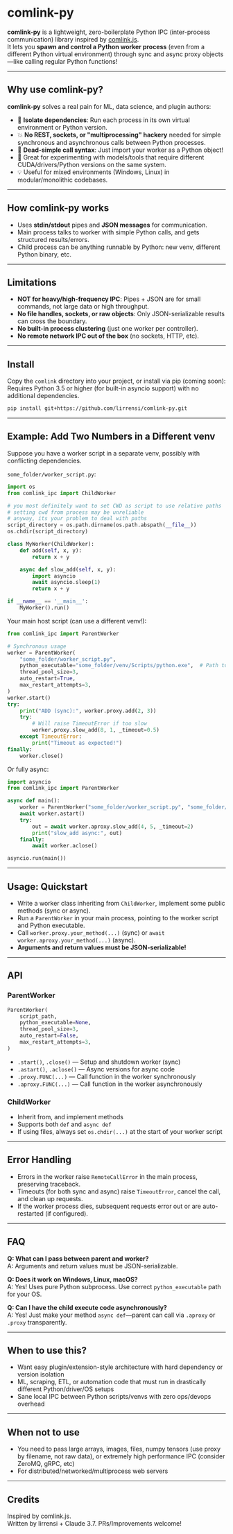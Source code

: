 # comlink-py

**comlink-py** is a lightweight, zero-boilerplate Python IPC (inter-process communication) library inspired by [comlink.js](https://github.com/GoogleChromeLabs/comlink).  
It lets you **spawn and control a Python worker process** (even from a different Python virtual environment) through sync and async proxy objects—like calling regular Python functions!

---

## Why use comlink-py?

**comlink-py** solves a real pain for ML, data science, and plugin authors:

-   🧠 **Isolate dependencies**: Run each process in its own virtual environment or Python version.
-   💥 **No REST, sockets, or "multiprocessing" hackery** needed for simple synchronous and asynchronous calls between Python processes.
-   🦾 **Dead-simple call syntax**: Just import your worker as a Python object!
-   🔬 Great for experimenting with models/tools that require different CUDA/drivers/Python versions on the same system.
-   💡 Useful for mixed environments (Windows, Linux) in modular/monolithic codebases.

---

## How comlink-py works

-   Uses **stdin/stdout** pipes and **JSON messages** for communication.
-   Main process talks to worker with simple Python calls, and gets structured results/errors.
-   Child process can be anything runnable by Python: new venv, different Python binary, etc.

---

## Limitations

-   **NOT for heavy/high-frequency IPC**: Pipes + JSON are for small commands, not large data or high throughput.
-   **No file handles, sockets, or raw objects**: Only JSON-serializable results can cross the boundary.
-   **No built-in process clustering** (just one worker per controller).
-   **No remote network IPC out of the box** (no sockets, HTTP, etc).

---

## Install

Copy the `comlink` directory into your project, or install via pip (coming soon):
Requires Python 3.5 or higher (for built-in asyncio support) with no additional dependencies.

```bash
pip install git+https://github.com/lirrensi/comlink-py.git
```

---

## Example: Add Two Numbers in a Different venv

Suppose you have a worker script in a separate venv, possibly with conflicting dependencies.

`some_folder/worker_script.py`:

```python
import os
from comlink_ipc import ChildWorker

# you most definitely want to set CWD as script to use relative paths
# setting cwd from process may be unreliable
# anyway, its your problem to deal with paths
script_directory = os.path.dirname(os.path.abspath(__file__))
os.chdir(script_directory)

class MyWorker(ChildWorker):
    def add(self, x, y):
        return x + y

    async def slow_add(self, x, y):
        import asyncio
        await asyncio.sleep(1)
        return x + y

if __name__ == '__main__':
    MyWorker().run()
```

Your main host script (can use a different venv!):

```python
from comlink_ipc import ParentWorker

# Synchronous usage
worker = ParentWorker(
    "some_folder/worker_script.py",
    python_executable="some_folder/venv/Scripts/python.exe",  # Path to target venv python
    thread_pool_size=3,
    auto_restart=True,
    max_restart_attempts=3,
)
worker.start()
try:
    print("ADD (sync):", worker.proxy.add(2, 3))
    try:
        # Will raise TimeoutError if too slow
        worker.proxy.slow_add(8, 1, _timeout=0.5)
    except TimeoutError:
        print("Timeout as expected!")
finally:
    worker.close()
```

Or fully async:

```python
import asyncio
from comlink_ipc import ParentWorker

async def main():
    worker = ParentWorker("some_folder/worker_script.py", "some_folder/venv/Scripts/python.exe")
    await worker.astart()
    try:
        out = await worker.aproxy.slow_add(4, 5, _timeout=2)
        print("slow_add async:", out)
    finally:
        await worker.aclose()

asyncio.run(main())
```

---

## Usage: Quickstart

-   Write a worker class inheriting from `ChildWorker`, implement some public methods (sync or async).
-   Run a `ParentWorker` in your main process, pointing to the worker script and Python executable.
-   Call `worker.proxy.your_method(...)` (sync) or `await worker.aproxy.your_method(...)` (async).
-   **Arguments and return values must be JSON-serializable!**

---

## API

### ParentWorker

```python
ParentWorker(
    script_path,
    python_executable=None,
    thread_pool_size=3,
    auto_restart=False,
    max_restart_attempts=3,
)
```

-   `.start()`, `.close()` — Setup and shutdown worker (sync)
-   `.astart()`, `.aclose()` — Async versions for async code
-   `.proxy.FUNC(...)` — Call function in the worker synchronously
-   `.aproxy.FUNC(...)` — Call function in the worker asynchronously

### ChildWorker

-   Inherit from, and implement methods
-   Supports both `def` and `async def`
-   If using files, always set `os.chdir(...)` at the start of your worker script

---

## Error Handling

-   Errors in the worker raise `RemoteCallError` in the main process, preserving traceback.
-   Timeouts (for both sync and async) raise `TimeoutError`, cancel the call, and clean up requests.
-   If the worker process dies, subsequent requests error out or are auto-restarted (if configured).

---

## FAQ

**Q: What can I pass between parent and worker?**  
A: Arguments and return values must be JSON-serializable.

**Q: Does it work on Windows, Linux, macOS?**  
A: Yes! Uses pure Python subprocess. Use correct `python_executable` path for your OS.

**Q: Can I have the child execute code asynchronously?**  
A: Yes! Just make your method `async def`—parent can call via `.aproxy` or `.proxy` transparently.

---

## When to use this?

-   Want easy plugin/extension-style architecture with hard dependency or version isolation
-   ML, scraping, ETL, or automation code that must run in drastically different Python/driver/OS setups
-   Sane local IPC between Python scripts/venvs with zero ops/devops overhead

---

## When not to use

-   You need to pass large arrays, images, files, numpy tensors (use proxy by filename, not raw data), or extremely high performance IPC (consider ZeroMQ, gRPC, etc)
-   For distributed/networked/multiprocess web servers

---

## Credits

Inspired by comlink.js.  
Written by lirrensi + Claude 3.7. PRs/Improvements welcome!
